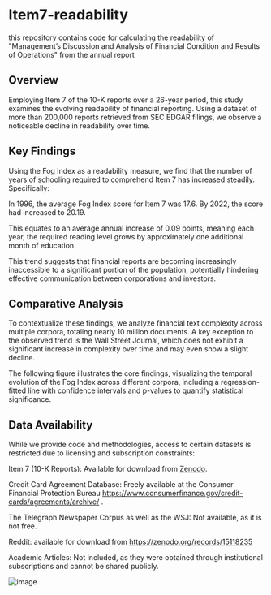# Item7-readability
this repository contains code for calculating the readability of "Management’s Discussion and Analysis of Financial Condition and Results of Operations" from the annual report

## Overview

Employing Item 7 of the 10-K reports over a 26-year period, this study examines the evolving readability of financial reporting. Using a dataset of more than 200,000 reports retrieved from SEC EDGAR filings, we observe a noticeable decline in readability over time.

## Key Findings

Using the Fog Index as a readability measure, we find that the number of years of schooling required to comprehend Item 7 has increased steadily. Specifically:

In 1996, the average Fog Index score for Item 7 was 17.6. 
By 2022, the score had increased to 20.19.

This equates to an average annual increase of 0.09 points, meaning each year, the required reading level grows by approximately one additional month of education.

This trend suggests that financial reports are becoming increasingly inaccessible to a significant portion of the population, potentially hindering effective communication between corporations and investors.

## Comparative Analysis

To contextualize these findings, we analyze financial text complexity across multiple corpora, totaling nearly 10 million documents. A key exception to the observed trend is the Wall Street Journal, which does not exhibit a significant increase in complexity over time and may even show a slight decline.

The following figure illustrates the core findings, visualizing the temporal evolution of the Fog Index across different corpora, including a regression-fitted line with confidence intervals and p-values to quantify statistical significance.

## Data Availability

While we provide code and methodologies, access to certain datasets is restricted due to licensing and subscription constraints:

Item 7 (10-K Reports): Available for download from [Zenodo](https://zenodo.org/records/5589195).

Credit Card Agreement Database: Freely available at the Consumer Financial Protection Bureau https://www.consumerfinance.gov/credit-cards/agreements/archive/ .

The Telegraph Newspaper Corpus as well as the WSJ: Not available, as it is not free.

Reddit: available for download from https://zenodo.org/records/15118235 

Academic Articles: Not included, as they were obtained through institutional subscriptions and cannot be shared publicly. 


![image](https://github.com/dannylesmy/Item7-readability/assets/63964315/3c4a4af1-446d-4937-958f-090bb742b569)

